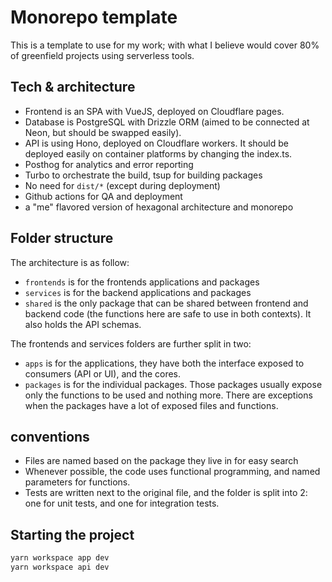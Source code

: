 # Monorepo template

This is a template to use for my work; with what I believe would cover 80% of greenfield projects using serverless tools.

## Tech & architecture

- Frontend is an SPA with VueJS, deployed on Cloudflare pages.
- Database is PostgreSQL with Drizzle ORM (aimed to be connected at Neon, but should be swapped easily).
- API is using Hono, deployed on Cloudflare workers. It should be deployed easily on container platforms by changing the index.ts.
- Posthog for analytics and error reporting
- Turbo to orchestrate the build, tsup for building packages
- No need for `dist/*` (except during deployment)
- Github actions for QA and deployment
- a "me" flavored version of hexagonal architecture and monorepo

## Folder structure

The architecture is as follow:

- `frontends` is for the frontends applications and packages
- `services` is for the backend applications and packages
- `shared` is the only package that can be shared between frontend and backend code (the functions here are safe to use in both contexts). It also holds the API schemas.

The frontends and services folders are further split in two:

- `apps` is for the applications, they have both the interface exposed to consumers (API or UI), and the cores.
- `packages` is for the individual packages. Those packages usually expose only the functions to be used and nothing more. There are exceptions when the packages have a lot of exposed files and functions.

## conventions

- Files are named based on the package they live in for easy search
- Whenever possible, the code uses functional programming, and named parameters for functions.
- Tests are written next to the original file, and the folder is split into 2: one for unit tests, and one for integration tests.

## Starting the project

```bash
yarn workspace app dev
yarn workspace api dev
```
